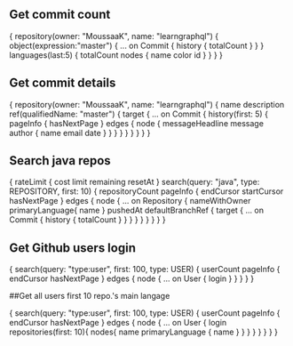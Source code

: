 ## Get commit count
{
  repository(owner: "MoussaaK", name: "learngraphql") {
    object(expression:"master") {
      ... on Commit {
        history {
          totalCount
        }
      }
    }
    languages(last:5) {
      totalCount
      nodes {
        name
        color
        id
      }
    }
  }
}


## Get commit details
{
  repository(owner: "MoussaaK", name: "learngraphql") {
    name
    description
    ref(qualifiedName: "master") {
      target {
        ... on Commit {
          history(first: 5) {
            pageInfo {
              hasNextPage
            }
            edges {
              node {
                messageHeadline
                message
                author {
                  name
                  email
                  date
                }
              }
            }
          }
        }
      }
    }
  }
}



## Search java repos
{
  rateLimit {
    cost
    limit
    remaining
    resetAt
  }
  search(query: "java", type: REPOSITORY, first: 10) {
    repositoryCount
    pageInfo {
      endCursor
      startCursor
      hasNextPage
    }
    edges {
      node {
        ... on Repository {
          nameWithOwner
          primaryLanguage{
            name
          }
          pushedAt
          defaultBranchRef {
            target {
              ... on Commit {
                history {
                  totalCount
                }
              }
            }
          }
        }
      }
    }
  }
}

## Get Github users login
{
  search(query: "type:user", first: 100, type: USER) {
    userCount
    pageInfo {
      endCursor
      hasNextPage
    }
    edges {
      node {
        ... on User {
          login
        }
      }
    }
  }
}

##Get all users first 10 repo.'s main langage

{
  search(query: "type:user", first: 100, type: USER) {
    userCount
    pageInfo {
      endCursor
      hasNextPage
    }
    edges {
      node {
        ... on User {
          login
          repositories(first: 10){
            nodes{
              name
              primaryLanguage {
                name
              }
            }
          }
        }
      }
    }
  }
}


